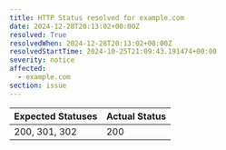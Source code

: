 ```yaml
---
title: HTTP Status resolved for example.com
date: 2024-12-28T20:13:02+00:00Z
resolved: True
resolvedWhen: 2024-12-28T20:13:02+00:00Z
resolvedStartTime: 2024-10-25T21:09:43.191474+00:00
severity: notice
affected:
  - example.com
section: issue
---
```


| Expected Statuses | Actual Status  |
|-------------------|----------------|
| 200, 301, 302 | 200 |
